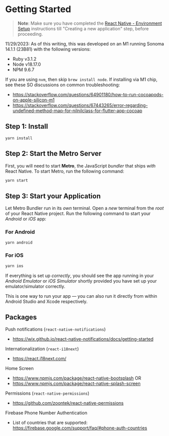 # Getting Started

> **Note**: Make sure you have completed the [React Native - Environment Setup](https://reactnative.dev/docs/environment-setup) instructions till "Creating a new application" step, before proceeding.

11/29/2023: As of this writing, this was developed on an M1 running Sonoma 14.1.1 (23B81) with the following versions:

- Ruby v3.1.2
- Node v18.17.0
- NPM 9.6.7

If you are using `nvm`, then skip `brew install node`. If installing via M1 chip, see these SO discussions on common troubleshooting:

- https://stackoverflow.com/questions/64901180/how-to-run-cocoapods-on-apple-silicon-m1
- https://stackoverflow.com/questions/67443265/error-regarding-undefined-method-map-for-nilnilclass-for-flutter-app-cocoap

## Step 1: Install

```
yarn install
```

## Step 2: Start the Metro Server

First, you will need to start **Metro**, the JavaScript _bundler_ that ships _with_ React Native. To start Metro, run the following command:

```bash
yarn start
```

## Step 3: Start your Application

Let Metro Bundler run in its _own_ terminal. Open a _new_ terminal from the _root_ of your React Native project. Run the following command to start your _Android_ or _iOS_ app:

### For Android

```bash
yarn android
```

### For iOS

```bash
yarn ios
```

If everything is set up _correctly_, you should see the app running in your _Android Emulator_ or _iOS Simulator_ shortly provided you have set up your emulator/simulator correctly.

This is one way to run your app — you can also run it directly from within Android Studio and Xcode respectively.

## Packages

Push notifications (`react-native-notifications`)

- https://wix.github.io/react-native-notifications/docs/getting-started

Internationalization (`react-i18next`)

- https://react.i18next.com/

Home Screen

- https://www.npmjs.com/package/react-native-bootsplash OR
- https://www.npmjs.com/package/react-native-splash-screen

Permissions (`react-native-permissions`)

- https://github.com/zoontek/react-native-permissions

Firebase Phone Number Authentication

- List of countries that are supported: https://firebase.google.com/support/faq/#phone-auth-countries
